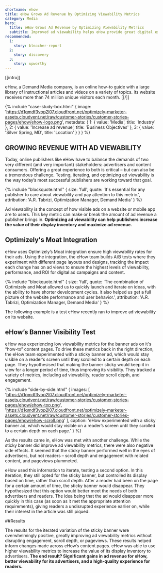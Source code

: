 ```yaml
---
shortname: ehow
title: eHow Grows Ad Revenue by Optimizing Viewability Metrics
category: Media
hero:
  title: eHow Grows Ad Revenue by Optimizing Viewability Metrics
  subtitle: Improved ad viewability helps eHow provide great digital experiences: Both for consumers and for advertisers
recommended:
  1:
    story: bleacher-report
  2:
    story: discovery
  3:
    story: upworthy
---
```


[[intro]]

eHow, a Demand Media company, is an online how-to guide with a large library of instructional articles and videos on a variety of topics. Its website receives more than 74 million unique visitors each month.
[[/]]

{% include "case-study-box.html"
  {
    image: 'https://d1qmdf3vop2l07.cloudfront.net/optimizely-marketer-assets.cloudvent.net/raw/customer-stories/customer-stories-pages/ehow/ehow-logo.png',
    metadata: {
      1: {
        value: 'Media',
        title: 'Industry'
      },
      2: {
        value: 'Increase ad revenue',
        title: 'Business Objectives'
      },
      3: {
        value: 'Silver Spring, MD',
        title: 'Location'
      }
    }
  }
%}

## GROWING REVENUE WITH AD VIEWABILITY

Today, online publishers like eHow have to balance the demands of two very different (and very important) stakeholders: advertisers and content consumers. Offering a great experience to both is critical – but can also be a tremendous challenge. Testing, iterating, and optimizing ad viewability is the way today’s most successful publishers are working toward that goal. 

{% include "blockquote.html"
  {
    size: 'full',
    quote: 'It's essential for any publisher to care about viewability and pay attention to this metric.',
    attribution: 'A.R. Tabrizi, Optimization Manager, Demand Media'
  }
%}

Ad viewability is the concept of how visible ads on a website or mobile app are to users. This key metric can make or break the amount of ad revenue a publisher brings in. <b>Optimizing ad viewability can help publishers increase the value of their display inventory and maximize ad revenue.</b>

## Optimizely's Moat Integration

eHow uses Optimizely’s Moat integration ensure high viewability rates for their ads. Using the integration, the eHow team builds A/B tests where they experiment with different page layouts and designs, tracking the impact each change has on ad views to ensure the highest levels of viewability, performance, and ROI for digital ad campaigns and content.

{% include "blockquote.html"
  {
    size: 'full',
    quote: 'The combination of Optimizely and Moat allowed us to quickly launch and iterate on ideas, with the ability to have shorter development cycles. It also helped us get a full picture of the website performance and user behavior.',
    attribution: 'A.R. Tabrizi, Optimization Manager, Demand Media'
  }
%}

The following example is a test eHow recently ran to improve ad viewability on its website. 

## eHow’s Banner Visibility Test

eHow was experiencing low viewability metrics for the banner ads on it's “how-to” content pages. To drive these metrics back in the right direction, the eHow team experimented with a sticky banner ad, which would stay visible on a reader’s screen until they scrolled to a certain depth on each page. They hypothesised that making the banner sticky would keep it in view for a longer period of time, thus improving its visibility. They tracked a variety of metrics, including ad viewability, reader scroll depth, and engagement. 

{% include "side-by-side.html"
  {
    images: [
      'https://d1qmdf3vop2l07.cloudfront.net/optimizely-marketer-assets.cloudvent.net/raw/customer-stories/customer-stories-pages/ehow/ehow-top.png',
      'https://d1qmdf3vop2l07.cloudfront.net/optimizely-marketer-assets.cloudvent.net/raw/customer-stories/customer-stories-pages/ehow/ehow-scroll.png'
    ],
    caption: 'eHow experimented with a sticky banner ad, which would stay visible on a reader’s screen until they scrolled to a certain depth on each page.'
  }
%}

As the results came in, eHow was met with another challenge. While the sticky banner did improve ad viewability metrics, there were also negative side effects. It seemed that the sticky banner performed well in the eyes of advertisers, but not readers – scroll depth and engagement with related content, and pageviews plummeted. 

eHow used this information to iterate, testing a second option. In this iteration, they still opted for the sticky banner, but controlled its display based on time, rather than scroll depth. After a reader had been on the page for a certain amount of time, the sticky banner would disappear. They hypothesized that this option would better meet the needs of both advertisers and readers. The idea being that the ad would disappear more quickly in this case (as soon as it met the appropriate attention requirements), giving readers a undisrupted experience earlier on, while their interest in the article was still piqued. 

##Results

The results for the iterated variation of the sticky banner were overwhelmingly positive, greatly improving ad viewability metrics without disrupting engagement, scroll depth, or pageviews. These results helped inform changes made across eHow’s content pages. eHow was able to use higher viewability metrics to increase the value of its display inventory to advertisers. <b>The end result? Significant gains in ad revenue for eHow, better viewability for its advertisers, and a high-quality experience for readers.</b> 
